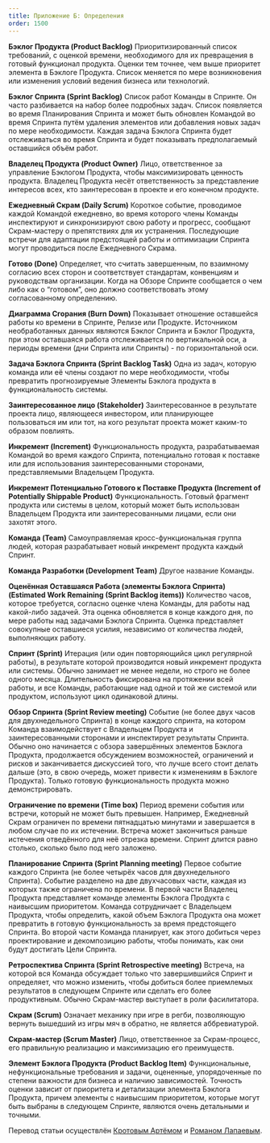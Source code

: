 ```yaml
---
title: Приложение Б: Определения
order: 1500
---
```


**Бэклог Продукта (Product Backlog)**
Приоритизированный список требований, с оценкой времени, необходимого для их превращения в готовый функционал продукта. Оценки тем точнее, чем выше приоритет элемента в Бэклоге Продукта. Список меняется по мере возникновения или изменения условий ведения бизнеса или технологий.

**Бэклог Спринта (Sprint Backlog)**
Список работ Команды в Спринте. Он часто разбивается на набор более подробных задач. Список появляется во время Планирования Спринта и может быть обновлен Командой во время Спринта путём удаления элементов или добавления новых задач по мере необходимости. Каждая задача Бэклога Спринта будет отслеживаться во время Спринта и будет показывать предполагаемый оставшийся объём работ.

**Владелец Продукта (Product Owner)**
Лицо, ответственное за управление Бэклогом Продукта, чтобы максимизировать ценность продукта. Владелец Продукта несёт ответственность за представление интересов всех, кто заинтересован в проекте и его конечном продукте.

**Ежедневный Скрам (Daily Scrum)**
Короткое событие, проводимое каждой Командой ежедневно, во время которого члены Команды инспектируют и синхронизируют свою работу и прогресс, сообщают Скрам-мастеру о препятствиях для их устранения. Последующие встречи для адаптации предстоящей работы и оптимизации Спринта могут проводиться после Ежедневного Скрама.

**Готово (Done)**
Определяет, что считать завершенным, по взаимному согласию всех сторон и соответствует стандартам, конвенциям и руководствам организации. Когда на Обзоре Спринте сообщается о чем либо как о “готовом”, оно должно соответствовать этому согласованному определению.

**Диаграмма Сгорания (Burn Down)**
Показывает отношение оставшейся работы ко времени в Спринте, Релизе или Продукте. Источником необработанных данных являются Бэклог Спринта и Бэклог Продукта, при этом оставшаяся работа отслеживается по вертикальной оси, а периоды времени (дни Спринта или Спринты) - по горизонтальной оси.

**Задача Бэклога Спринта (Sprint Backlog Task)**
Одна из задач, которую команда или её члены создают по мере необходимости, чтобы превратить прогнозируемые Элементы Бэклога продукта в функциональность системы.

**Заинтересованное лицо (Stakeholder)**
Заинтересованное в результате проекта лицо, являющееся инвестором, или планирующее пользоваться им или тот, на кого результат проекта может каким-то образом повлиять.

**Инкремент (Increment)**
Функциональность продукта, разрабатываемая Командой во время каждого Спринта, потенциально готовая к поставке или для использования заинтересованными сторонами, представляемыми Владельцем Продукта.

**Инкремент Потенциально Готового к Поставке Продукта (Increment of Potentially Shippable Product)**
Функциональность. Готовый фрагмент продукта или системы в целом, который может быть использован Владельцем Продукта или заинтересованными лицами, если они захотят этого.

**Команда (Team)**
Самоуправляемая кросс-функциональная группа людей, которая разрабатывает новый инкремент продукта каждый Спринт.

**Команда Разработки (Development Team)**
Другое название Команды.

**Оценённая Оставшаяся Работа (элементы Бэклога Спринта) (Estimated Work Remaining (Sprint Backlog items))**
Количество часов, которое требуется, согласно оценке члена Команды, для работы над какой-либо задачей. Эта оценка обновляется в конце каждого дня, по мере работы над задачами Бэклога Спринта. Оценка представляет совокупные оставшиеся усилия, независимо от количества людей, выполняющих работу.

**Спринт (Sprint)**
Итерация (или один повторяющийся цикл регулярной работы), в результате которой производится новый инкремент продукта или системы. Обычно занимает не менее недели, но строго не более одного месяца. Длительность фиксирована на протяжении всей работы, и все Команды, работающие над одной и той же системой или продуктом, используют цикл одинаковой длины.

**Обзор Спринта (Sprint Review meeting)**
Событие (не более двух часов для двухнедельного Спринта) в конце каждого спринта, на котором Команда взаимодействует с Владельцем Продукта и заинтересованными сторонами и инспектирует результаты Спринта. Обычно оно начинается с обзора завершённых элементов Бэклога Продукта, продолжается обсуждением возможностей, ограничений и рисков и заканчивается дискуссией того, что лучше всего стоит делать дальше (это, в свою очередь, может привести к изменениям в Бэклоге Продукта). Только готовую функциональность продукта можно демонстрировать.

**Ограничение по времени (Time box)**
Период времени события или встречи, который не может быть превышен. Например, Ежедневный Скрам ограничен по времени пятнадцатью минутами и завершается в любом случае по их истечении. Встреча может закончиться раньше истечения отведённого для неё отрезка времени. Спринт длится равно столько, сколько было под него заложено.

**Планирование Спринта (Sprint Planning meeting)**
Первое событие каждого Спринта (не более четырёх часов для двухнедельного Спринта). Событие разделено на две двухчасовых части, каждая из которых также ограничена по времени. В первой части Владелец Продукта представляет команде элементы Бэклога Продукта с наивысшим приоритетом. Команда сотрудничает с Владельцем Продукта, чтобы определить, какой объем Бэклога Продукта она может превратить в готовую функциональность за время предстоящего Спринта. Во второй части Команда планирует, как этого добиться через проектирование и декомпозицию работы, чтобы понимать, как они будут достигать Цели Спринта.

**Ретроспектива Спринта (Sprint Retrospective meeting)**
Встреча, на которой вся Команда обсуждает только что завершившийся Спринт и определяет, что можно изменить, чтобы добиться более приемлемых результатов в следующем Спринте или сделать его более продуктивным. Обычно Скрам-мастер выступает в роли фасилитатора.

**Скрам (Scrum)**
Означает механику при игре в регби, позволяющую вернуть вышедший из игры мяч в обратно, не является аббревиатурой.

**Скрам-мастер (Scrum Master)**
Лицо, ответственное за Скрам-процесс, его правильную реализацию и максимизацию его преимуществ.

**Элемент Бэклога Продукта (Product Backlog Item)**
Функциональные, нефункциональные требования и задачи, оцененные, упорядоченные по степени важности для бизнеса и наличию зависимостей. Точность оценки зависит от приоритета и детализации элемента Бэклога Продукта, причем элементы с наивысшим приоритетом, которые могут быть выбраны в следующем Спринте, являются очень детальными и точными.

Перевод статьи осуществлён [Кротовым Артёмом](https://www.facebook.com/artem.v.krotov) и [Романом Лапаевым](https://www.linkedin.com/in/romanlapaev).

